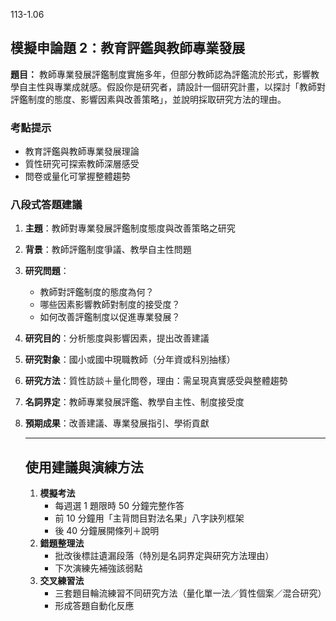 113-1.06

## **模擬申論題 2：教育評鑑與教師專業發展**

**題目：**
 教師專業發展評鑑制度實施多年，但部分教師認為評鑑流於形式，影響教學自主性與專業成就感。假設你是研究者，請設計一個研究計畫，以探討「教師對評鑑制度的態度、影響因素與改善策略」，並說明採取研究方法的理由。

### **考點提示**

- 教育評鑑與教師專業發展理論
- 質性研究可探索教師深層感受
- 問卷或量化可掌握整體趨勢

### **八段式答題建議**

1. **主題**：教師對專業發展評鑑制度態度與改善策略之研究

2. **背景**：教師評鑑制度爭議、教學自主性問題

3. **研究問題**：

   - 教師對評鑑制度的態度為何？
   - 哪些因素影響教師對制度的接受度？
   - 如何改善評鑑制度以促進專業發展？

4. **研究目的**：分析態度與影響因素，提出改善建議

5. **研究對象**：國小或國中現職教師（分年資或科別抽樣）

6. **研究方法**：質性訪談＋量化問卷，理由：需呈現真實感受與整體趨勢

7. **名詞界定**：教師專業發展評鑑、教學自主性、制度接受度

8. **預期成果**：改善建議、專業發展指引、學術貢獻

   ---------------------

   ## **使用建議與演練方法**

   1. **模擬考法**
      - 每週選 1 題限時 50 分鐘完整作答
      - 前 10 分鐘用「主背問目對法名果」八字訣列框架
      - 後 40 分鐘展開條列＋說明
   2. **錯題整理法**
      - 批改後標註遺漏段落（特別是名詞界定與研究方法理由）
      - 下次演練先補強該弱點
   3. **交叉練習法**
      - 三套題目輪流練習不同研究方法（量化單一法／質性個案／混合研究）
      - 形成答題自動化反應

   